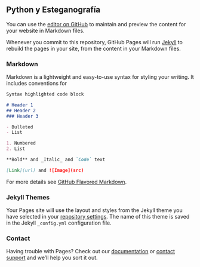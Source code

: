 ## Python y Esteganografía

You can use the [editor on GitHub](https://github.com/JuanPab3/Python_Audio_Esteganografia/edit/master/index.md) to maintain and preview the content for your website in Markdown files.

Whenever you commit to this repository, GitHub Pages will run [Jekyll](https://jekyllrb.com/) to rebuild the pages in your site, from the content in your Markdown files.

### Markdown

Markdown is a lightweight and easy-to-use syntax for styling your writing. It includes conventions for

```markdown
Syntax highlighted code block

# Header 1
## Header 2
### Header 3

- Bulleted
- List

1. Numbered
2. List

**Bold** and _Italic_ and `Code` text

[Link](url) and ![Image](src)
```

For more details see [GitHub Flavored Markdown](https://www.youtube.com/watch?v=e1IyzVyrLSU).

### Jekyll Themes

Your Pages site will use the layout and styles from the Jekyll theme you have selected in your [repository settings](https://github.com/JuanPab3/Python_Audio_Esteganografia/settings). The name of this theme is saved in the Jekyll `_config.yml` configuration file.

### Contact

Having trouble with Pages? Check out our [documentation](https://help.github.com/categories/github-pages-basics/) or [contact support](https://github.com/contact) and we’ll help you sort it out.

